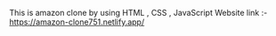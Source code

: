 This is amazon clone by using HTML , CSS , JavaScript 
Website link :- https://amazon-clone751.netlify.app/
